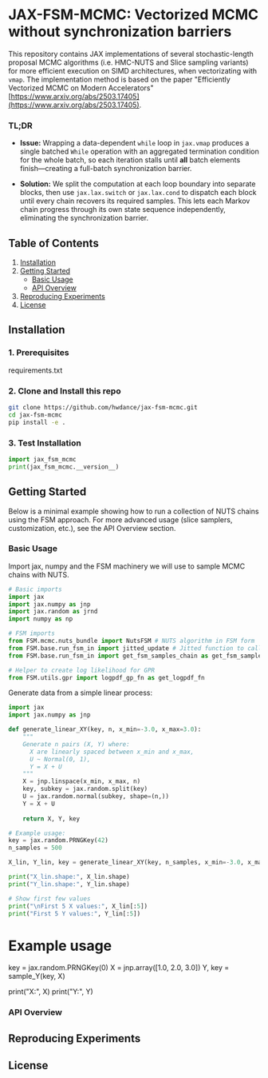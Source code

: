 # JAX-FSM-MCMC: Vectorized MCMC without synchronization barriers

This repository contains JAX implementations of several stochastic-length proposal MCMC algorithms (i.e. HMC-NUTS and Slice sampling variants) for more efficient execution on SIMD architectures, when vectorizating with `vmap`. The implementation method is based on the paper "Efficiently Vectorized MCMC on Modern Accelerators" [https://www.arxiv.org/abs/2503.17405](https://www.arxiv.org/abs/2503.17405). 

### TL;DR

- **Issue:** Wrapping a data-dependent `while` loop in `jax.vmap` produces a single batched `While` operation with an aggregated termination condition for the whole batch, so each iteration stalls until **all** batch elements finish—creating a full-batch synchronization barrier.

- **Solution:** We split the computation at each loop boundary into separate blocks, then use `jax.lax.switch` or `jax.lax.cond` to dispatch each block until every chain recovers its required samples. This lets each Markov chain progress through its own state sequence independently, eliminating the synchronization barrier.

## Table of Contents

1. [Installation](#installation)  
2. [Getting Started](#getting-started)  
   - [Basic Usage](#basic-usage)  
   - [API Overview](#api-overview)  
3. [Reproducing Experiments](#reproducing-experiments)  
4. [License](#license) 

## Installation

### 1. Prerequisites
requirements.txt

### 2. Clone and Install this repo

```bash
git clone https://github.com/hwdance/jax-fsm-mcmc.git
cd jax-fsm-mcmc
pip install -e .
```

### 3. Test Installation
```python
import jax_fsm_mcmc
print(jax_fsm_mcmc.__version__)
```

## Getting Started 
Below is a minimal example showing how to run a collection of NUTS chains using the FSM approach. For more advanced usage (slice samplers, customization, etc.), see the API Overview section.


### Basic Usage 
 Import jax, numpy and the FSM machinery we will use to sample MCMC chains with NUTS.
 
```python
# Basic imports
import jax
import jax.numpy as jnp
import jax.random as jrnd
import numpy as np

# FSM imports
from FSM.mcmc.nuts_bundle import NutsFSM # NUTS algorithm in FSM form
from FSM.base.run_fsm_in import jitted_update # Jitted function to call blocks of the FSM
from FSM.base.run_fsm_in import get_fsm_samples_chain as get_fsm_samples # Outer wrapper to get n-samples per chain

# Helper to create log likelihood for GPR
from FSM.utils.gpr import logpdf_gp_fn as get_logpdf_fn
```

Generate data from a simple linear process:
```python
import jax
import jax.numpy as jnp

def generate_linear_XY(key, n, x_min=-3.0, x_max=3.0):
    """
    Generate n pairs (X, Y) where:
      X are linearly spaced between x_min and x_max,
      U ~ Normal(0, 1),
      Y = X + U
    """
    X = jnp.linspace(x_min, x_max, n)
    key, subkey = jax.random.split(key)
    U = jax.random.normal(subkey, shape=(n,))
    Y = X + U
    
    return X, Y, key

# Example usage:
key = jax.random.PRNGKey(42)
n_samples = 500

X_lin, Y_lin, key = generate_linear_XY(key, n_samples, x_min=-3.0, x_max=3.0)

print("X_lin.shape:", X_lin.shape)
print("Y_lin.shape:", Y_lin.shape)

# Show first few values
print("\nFirst 5 X values:", X_lin[:5])
print("First 5 Y values:", Y_lin[:5])

```


# Example usage
key = jax.random.PRNGKey(0)
X = jnp.array([1.0, 2.0, 3.0])
Y, key = sample_Y(key, X)

print("X:", X)
print("Y:", Y)



### API Overview


## Reproducing Experiments

## License


